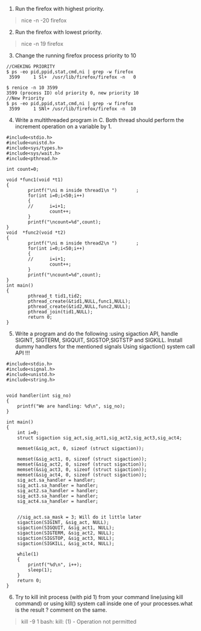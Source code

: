 1. Run the firefox with highest priority.

> nice -n -20 firefox

2. Run the firefox with lowest priority.

>nice -n 19 firefox


3. Change the running firefox process priority to 10

```
//CHEKING PRIORITY
$ ps -eo pid,ppid,stat,cmd,ni | grep -w firefox
 3599     1 Sl+  /usr/lib/firefox/firefox -n   0

$ renice -n 10 3599
3599 (process ID) old priority 0, new priority 10
//New Priority
$ ps -eo pid,ppid,stat,cmd,ni | grep -w firefox
 3599     1 SNl+ /usr/lib/firefox/firefox -n  10
```

4. Write a multithreaded program in C. Both thread should perform the increment operation on a
variable by 1.
```
#include<stdio.h>
#include<unistd.h>
#include<sys/types.h>
#include<sys/wait.h>
#include<pthread.h>

int count=0;

void *func1(void *t1)
{
        printf("\ni m inside thread1\n ")       ;
        for(int i=0;i<50;i++)
        {
        //      i=i+1;
                count++;
        }
        printf("\ncount=%d",count);
}
void  *func2(void *t2)
{
        printf("\ni m inside thread2\n ")       ;
        for(int i=0;i<50;i++)
        {
        //      i=i+1;
                count++;
        }
        printf("\ncount=%d",count);
}
int main()
{
        pthread_t tid1,tid2;
        pthread_create(&tid1,NULL,func1,NULL);
        pthread_create(&tid2,NULL,func2,NULL);
        pthread_join(tid1,NULL);
        return 0;
}
```

5. Write a program and do the following :using sigaction API, handle SIGINT, SIGTERM, SIGQUIT,
SIGSTOP,SIGTSTP and SIGKILL. Install dummy handlers for the mentioned signals Using
sigaction() system call API !!!
```
#include<stdio.h>
#include<signal.h>
#include<unistd.h>
#include<string.h>


void handler(int sig_no)
{
	printf("We are handling: %d\n", sig_no);
}

int main()
{
	int i=0;
	struct sigaction sig_act,sig_act1,sig_act2,sig_act3,sig_act4;

	memset(&sig_act, 0, sizeof (struct sigaction));

	memset(&sig_act1, 0, sizeof (struct sigaction));
	memset(&sig_act2, 0, sizeof (struct sigaction));
	memset(&sig_act3, 0, sizeof (struct sigaction));
	memset(&sig_act4, 0, sizeof (struct sigaction));
	sig_act.sa_handler = handler;
	sig_act1.sa_handler = handler;
	sig_act2.sa_handler = handler;
	sig_act3.sa_handler = handler;
	sig_act4.sa_handler = handler;


	//sig_act.sa_mask = 3; Will do it little later
	sigaction(SIGINT, &sig_act, NULL);
	sigaction(SIGQUIT, &sig_act1, NULL);
	sigaction(SIGTERM, &sig_act2, NULL);
	sigaction(SIGSTOP, &sig_act3, NULL);
	sigaction(SIGKILL, &sig_act4, NULL);

	while(1)
	{
		printf("%d\n", i++);
		sleep(1);
	}
	return 0;
}
```

6. Try to kill init process (with pid 1) from your command line(using kill command) or using kill()
system call inside one of your processes.what is the result ? comment on the same.

> kill -9 1
> bash: kill: (1) - Operation not permitted
